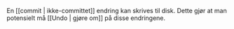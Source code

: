 En [[commit | ikke-committet]] endring kan skrives til disk. Dette gjør at man potensielt må [[Undo | gjøre om]] på disse endringene.